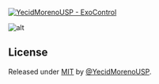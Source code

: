 [![YecidMorenoUSP - ExoControl](https://img.shields.io/static/v1?label=YecidMorenoUSP&message=MY_LIBS&color=blue&logo=github)](https://github.com/YecidMorenoUSP/MY_LIBS)

![alt](https://img.shields.io/github/license/YecidMorenoUSP/MY_LIBS?color=blue)

## License

Released under [MIT](/LICENSE) by [@YecidMorenoUSP](https://github.com/YecidMorenoUSP).
  

